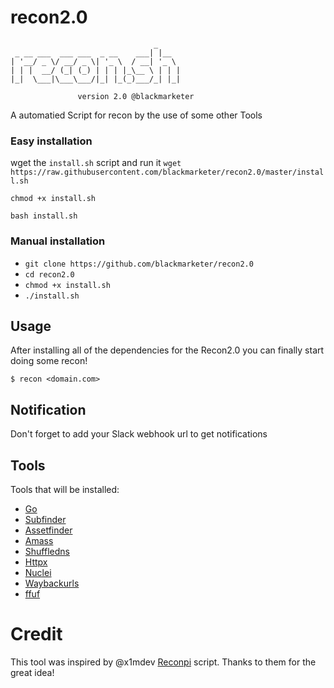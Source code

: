# recon2.0
```
                                _
 _ __ ___  ___ ___  _ __    ___| |__
| '__/ _ \/ __/ _ \| '_ \  / __| '_ \
| | |  __/ (_| (_) | | | |_\__ \ | | |
|_|  \___|\___\___/|_| |_(_)___/_| |_|

               version 2.0 @blackmarketer
```
A automatied Script for recon by the use of some other Tools

### Easy installation
wget the `install.sh` script and run it
`wget https://raw.githubusercontent.com/blackmarketer/recon2.0/master/install.sh`

`chmod +x install.sh`

`bash install.sh`

### Manual installation
- `git clone https://github.com/blackmarketer/recon2.0`
 - `cd recon2.0`
 - `chmod +x install.sh`
 - `./install.sh`
## Usage

After installing all of the dependencies for the Recon2.0 you can finally start doing some recon!

```
$ recon <domain.com>
```
## Notification

Don't forget to add your Slack webhook url to get notifications
## Tools

Tools that will be installed:
- [Go](https://github.com/golang)
- [Subfinder](https://github.com/projectdiscovery/subfinder)
- [Assetfinder](https://github.com/tomnomnom/assetfinder)
- [Amass](https://github.com/OWASP/Amass)
- [Shuffledns](https://github.com/projectdiscovery/shuffledns)
- [Httpx](https://github.com/projectdiscovery/httpx)
- [Nuclei](https://github.com/projectdiscovery/nuclei)
- [Waybackurls](https://github.com/tomnomnom/waybackurls)
- [ffuf](https://github.com/ffuf/ffuf)

# Credit
  This tool was inspired by @x1mdev [Reconpi](https://github.com/x1mdev/ReconPi)
 script. Thanks to them for the great idea!
